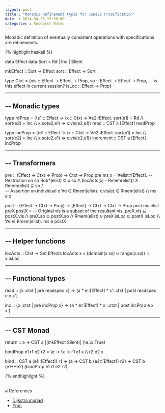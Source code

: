 ```yaml
---
layout: post
title : "Monadic Refinement types for CoDeEc Propification"
date  : 2014-04-23 15:30:00
categories : Research Notes
---
```


Monadic definition of eventually consistent operations with specifications are
refinements.

{% highlight haskell %}

data Effect
data Sort = Rd | Inc | Silent

mkEffect :: Sort -> Effect
sort     :: Effect -> Sort

type Ctxt = {vis   :: Effect -> Effect -> Prop,
			 so    :: Effect -> Effect -> Prop,
			 -- is this effect in current session?
			 isLoc :: Effect -> Prop}

----------------
-- Monadic types
----------------

type rdProp =
  (\e1 :: Effect -> \x :: Ctxt -> ∀e2::Effect.
	sort(e1) = Rd /\ sort(e2) = Inc /\ x.so(e2,e1) => x.vis(e2,e1))
read :: CST a [Effect] readProp

type incProp =
  (\e1 :: Effect -> \x :: Ctxt -> ∀e2::Effect.
    sort(e1) = Inc /\ sort(e2) = Inc /\ x.so(e2,e1) => x.vis(e2,e1))
increment :: CST a [Effect] incProp

---------------
-- Transformers
---------------

pre :: (Effect -> Ctxt -> Prop) -> Ctxt -> Prop
pre ms x =
  ∀elist::[Effect].
	-- Restriction on so
	Rob*(elist) ⊆ x.so /\ (locActs(x) - Rmem(elist)) Χ Rmem(elist) ⊆ so /\
	-- Assertion on individual e
	∀e ∈ Rmem(elist). x.vis(e) ∈ Rmem(elist) /\ ms e x

post :: (Effect -> Ctxt -> Prop) -> [Effect] -> Ctxt -> Ctxt -> Prop
post ms elist preX postX =
  -- Original vis is a subset of the resultant vis.
  preX.vis ⊆ postX.vis
  /\ preX.so ⊆ postX.so
  /\ Rmem(elist) ∪ preX.isLoc ⊆ postX.isLoc
  /\ ∀e ∈ Rmem(elist). ms e postX

-------------------
-- Helper functions
-------------------

locActs :: Ctxt -> Set Effects
locActs x = (domain(x.so) ∪ range(x.so)) ∩ x.isLoc

-------------------
-- Functional types
-------------------

read :: {x::ctxt | pre readspec x} ->
        {a * e::[Effect] * x'::ctxt | post readspec e x x'}

inc  :: {x::ctxt | pre incProp x} ->
        {a * e::[Effect] * x'::ctxt | post incProp e x x'}


------------
-- CST Monad
------------

return :: a -> CST a [(mkEffect Silent)] (\e.\x.True)

bindProp e1 r1 e2 r2 =
  \e -> \x -> r1 e1 x /\ r2 e2 x

bind :: CST a {e1::[Effect]} r1
     -> (a -> CST b {e2::[Effect]} r2)
	 -> CST b (e1++e2) (bindProp e1 r1 e2 r2)

{% endhighlight %}

</br>
# References

* [Dijkstra monad](http://research.microsoft.com/en-us/um/people/nswamy/papers/dijkstra-submitted-pldi13.pdf)
* [Ynot](http://software.imdea.org/~aleks/papers/ynot/ynot08.pdf)

